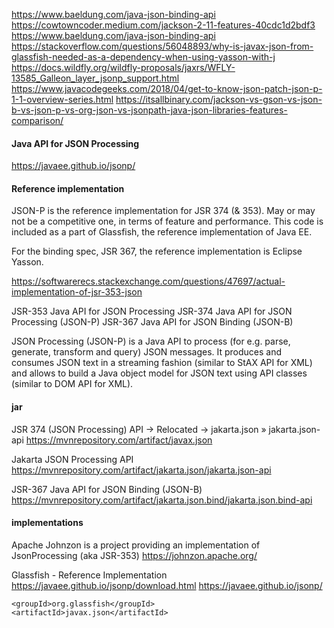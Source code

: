 https://www.baeldung.com/java-json-binding-api
https://cowtowncoder.medium.com/jackson-2-11-features-40cdc1d2bdf3
https://www.baeldung.com/java-json-binding-api
https://stackoverflow.com/questions/56048893/why-is-javax-json-from-glassfish-needed-as-a-dependency-when-using-yasson-with-j
https://docs.wildfly.org/wildfly-proposals/jaxrs/WFLY-13585_Galleon_layer_jsonp_support.html
https://www.javacodegeeks.com/2018/04/get-to-know-json-patch-json-p-1-1-overview-series.html
https://itsallbinary.com/jackson-vs-gson-vs-json-b-vs-json-p-vs-org-json-vs-jsonpath-java-json-libraries-features-comparison/

#### Java API for JSON Processing
https://javaee.github.io/jsonp/

#### Reference implementation
JSON-P is the reference implementation for JSR 374 (& 353). 
May or may not be a competitive one, in terms of feature and performance. 
This code is included as a part of Glassfish, the reference implementation of Java EE.

For the binding spec, JSR 367, the reference implementation is Eclipse Yasson.

https://softwarerecs.stackexchange.com/questions/47697/actual-implementation-of-jsr-353-json

JSR-353 Java API for JSON Processing
JSR-374 Java API for JSON Processing (JSON-P)
JSR-367 Java API for JSON Binding (JSON-B)

JSON Processing (JSON-P) is a Java API to process (for e.g. parse, generate, transform and query) JSON messages. 
It produces and consumes JSON text in a streaming fashion (similar to StAX API for XML) 
and allows to build a Java object model for JSON text using API classes (similar to DOM API for XML).

#### jar

JSR 374 (JSON Processing) API -> Relocated → jakarta.json » jakarta.json-api
https://mvnrepository.com/artifact/javax.json

Jakarta JSON Processing API
https://mvnrepository.com/artifact/jakarta.json/jakarta.json-api

JSR-367 Java API for JSON Binding (JSON-B)
https://mvnrepository.com/artifact/jakarta.json.bind/jakarta.json.bind-api

#### implementations
Apache Johnzon is a project providing an implementation of JsonProcessing (aka JSR-353)
https://johnzon.apache.org/

Glassfish - Reference Implementation
https://javaee.github.io/jsonp/download.html
https://javaee.github.io/jsonp/

    <groupId>org.glassfish</groupId>
    <artifactId>javax.json</artifactId>
